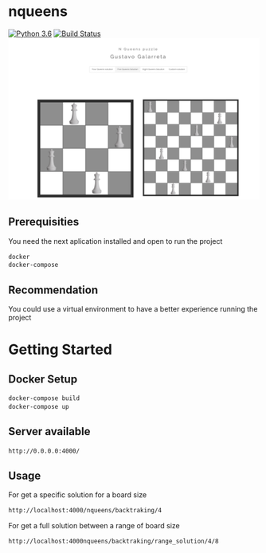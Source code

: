 # nqueens

[![Python 3.6](https://img.shields.io/badge/python-3.8-blue.svg)](https://www.python.org/downloads/release/python-360/)
[![Build Status](https://travis-ci.org/ali-irawan/xtra.svg?branch=master)](https://travis-ci.org/ali-irawan/xtra)
![alt text](https://github.com/gGalarreta/nqueens/blob/master/static/home.png)

## Prerequisities
You need the next aplication installed and open to run the project
```bash
docker
docker-compose
```

## Recommendation
You could use a virtual environment to have a better experience running the project


# Getting Started

## Docker Setup
```bash
docker-compose build
docker-compose up
```

## Server available

```bash
http://0.0.0.0:4000/
```

## Usage

For get a specific solution for a board size
```bash
http://localhost:4000/nqueens/backtraking/4
```

For get a full solution between a range of board size
```bash
http://localhost:4000nqueens/backtraking/range_solution/4/8
```
